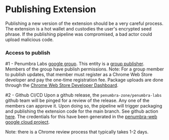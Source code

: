 # Publishing Extension

Publishing a new version of the extension should be a very careful process.
The extension is a hot wallet and custodies the user's encrypted seed phrase.
If the publishing pipeline was compromised, a bad actor could upload malicious code.

### Access to publish

#1 - Penumbra Labs [google group](https://groups.google.com/a/penumbralabs.xyz/g/chrome-extension-publishers).
This entity is a [group publisher](https://developer.chrome.com/docs/webstore/group-publishers/). Members of the
group have publish permissions. Note: For a group member to publish updates, that member must register as a Chrome Web Store developer and pay the one-time registration fee.
Package uploads are done through the [Chrome Web Store Developer Dashboard](https://chrome.google.com/webstore/devconsole/).

#2 - Github CI/CD
Upon a github release, the `penumbra-zone/penumbra-labs` github team will be pinged for a review of the release.
Any one of the members can approve it. Upon doing so, the pipeline will trigger packaging and publishing the extension code for the main branch.
See github action [here](../.github/workflows/extension-publish.yml).
The credentials for this have been generated in the [penumbra-web google cloud project](https://console.cloud.google.com/apis/credentials?project=penumbra-web&supportedpurview=project).

Note: there is a Chrome review process that typically takes 1-2 days.
